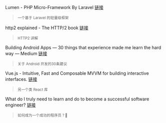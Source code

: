 Lumen - PHP Micro-Framework By Laravel [链接](https://lumen.laravel.com/)
> <small>一个基于 Laravel 的轻量级框架</small>

http2 explained - The HTTP/2 book [链接](https://daniel.haxx.se/http2/)
> <small>HTTP2 讲解</small>

Building Android Apps — 30 things that experience made me learn the hard way — Medium [链接](https://medium.com/@cesarmcferreira/building-android-apps-30-things-that-experience-made-me-learn-the-hard-way-313680430bf9#.tbid24z3u)
> <small>关于 Android 开发的30条建议</small>

Vue.js - Intuitive, Fast and Composable MVVM for building interactive interfaces. [链接](http://vuejs.org/)
> <small>另一个类 React 库</small>

What do I truly need to learn and do to become a successful software engineer? [链接](https://www.quora.com/What-do-I-truly-need-to-learn-and-do-to-become-a-successful-software-engineer)
> <small>如何成为一个成功的程序员？:beer:</small>
